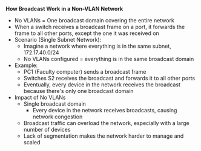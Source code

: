 **How Broadcast Work in a Non-VLAN Network**
- No VLANs = One broadcast domain covering the entire network
- When a switch receives a broadcast frame on a port, it forwards the frame to all other ports, except the one it was received on
- Scenario (Single Subnet Network):
	- Imagine a network where everything is in the same subnet, 172.17.40.0/24
	- No VLANs configured = everything is in the same broadcast domain
- Example:
	- PC1 (Faculty computer) sends a broadcast frame
	- Switches S2 receives the broadcast and forwards it to all other ports
	- Eventually, every device in the network receives the broadcast because there's only one broadcast domain
- Impact of No VLANs
	- Single broadcast domain
		- Every device in the network receives broadcasts, causing network congestion
	- Broadcast traffic can overload the network, especially with a large number of devices
	- Lack of segmentation makes the network harder to manage and scaled